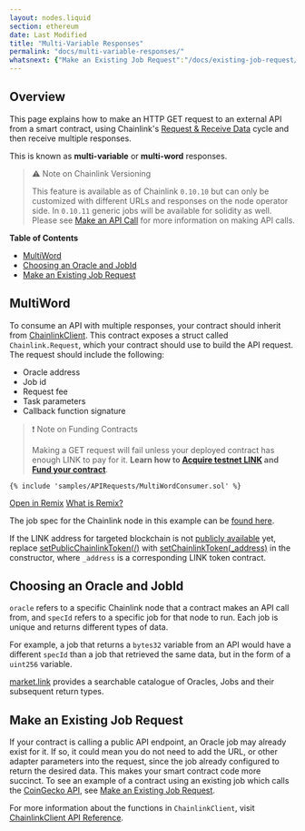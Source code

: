 ```yaml
---
layout: nodes.liquid
section: ethereum
date: Last Modified
title: "Multi-Variable Responses"
permalink: "docs/multi-variable-responses/"
whatsnext: {"Make an Existing Job Request":"/docs/existing-job-request/", "API Reference":"/docs/chainlink-framework/", "Contract Addresses":"/docs/decentralized-oracles-ethereum-mainnet/", "Large Responses": "/docs/large-responses/"}
---
```


## Overview

This page explains how to make an HTTP GET request to an external API from a smart contract, using Chainlink's [Request & Receive Data](../request-and-receive-data/) cycle and then receive multiple responses.

This is known as **multi-variable** or **multi-word** responses.

> ⚠️ Note on Chainlink Versioning
>
> This feature is available as of Chainlink `0.10.10` but can only be customized with different URLs and responses on the node operator side. In `0.10.11` generic jobs will be available for solidity as well. Please see [Make an API Call](../make-a-http-get-request/) for more information on making API calls.

**Table of Contents**

+ [MultiWord](#multiword)
+ [Choosing an Oracle and JobId](#choosing-an-oracle-and-jobid)
+ [Make an Existing Job Request](#make-an-existing-job-request)

## MultiWord

To consume an API with multiple responses, your contract should inherit from [ChainlinkClient](https://github.com/smartcontractkit/chainlink/blob/master/contracts/src/v0.8/ChainlinkClient.sol). This contract exposes a struct called `Chainlink.Request`, which your contract should use to build the API request. The request should include the following:

- Oracle address
- Job id
- Request fee
- Task parameters
- Callback function signature

>❗️ Note on Funding Contracts
>
> Making a GET request will fail unless your deployed contract has enough LINK to pay for it. **Learn how to [Acquire testnet LINK](../acquire-link/) and [Fund your contract](../fund-your-contract/)**.
>

```solidity Kovan
{% include 'samples/APIRequests/MultiWordConsumer.sol' %}
```
<div class="remix-callout">
    <a href="https://remix.ethereum.org/#url=https://docs.chain.link/samples/APIRequests/MultiWordConsumer.sol" target="_blank" >Open in Remix</a>
    <a href="/docs/conceptual-overview/#what-is-remix" >What is Remix?</a>
</div>

The job spec for the Chainlink node in this example can be [found here](../example-job-spec-multi-word/).

If the LINK address for targeted blockchain is not [publicly available](../link-token-contracts/) yet, replace [setPublicChainlinkToken(/)](../chainlink-framework/#setpublicchainlinktoken) with [setChainlinkToken(_address)](../chainlink-framework/#setchainlinktoken) in the constructor, where `_address` is a corresponding LINK token contract.

## Choosing an Oracle and JobId

`oracle` refers to a specific Chainlink node that a contract makes an API call from, and `specId` refers to a specific job for that node to run. Each job is unique and returns different types of data.

For example, a job that returns a `bytes32` variable from an API would have a different `specId` than a job that retrieved the same data, but in the form of a `uint256` variable.

[market.link](https://market.link/) provides a searchable catalogue of Oracles, Jobs and their subsequent return types.

## Make an Existing Job Request

If your contract is calling a public API endpoint, an Oracle job may already exist for it. If so, it could mean you do not need to add the URL, or other adapter parameters into the request, since the job already configured to return the desired data. This makes your smart contract code more succinct. To see an example of a contract using an existing job which calls the [CoinGecko API]("https://www.coingecko.com/en/api#explore-api"), see [Make an Existing Job Request](../existing-job-request/).

For more information about the functions in `ChainlinkClient`, visit [ChainlinkClient API Reference](../chainlink-framework/).
